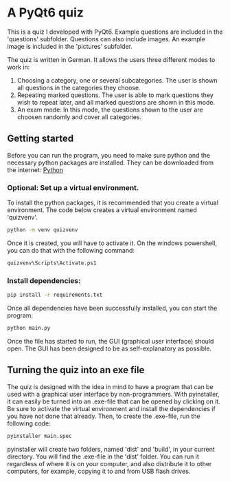 # A PyQt6 quiz

This is a quiz I developed with PyQt6. Example questions are included in the 'questions' subfolder. Questions can also include images. An example image is included in the 'pictures' subfolder.

The quiz is written in German. It allows the users three different modes to work in:
1. Choosing a category, one or several subcategories. The user is shown all questions in the categories they choose.
2. Repeating marked questions. The user is able to mark questions they wish to repeat later, and all marked questions are shown in this mode.
3. An exam mode: In this mode, the questions shown to the user are choosen randomly and cover all categories.

## Getting started

Before you can run the program, you need to make sure python and the necessary python packages are installed. They can be downloaded from the internet: [Python](https://www.python.org/downloads/)

### Optional: Set up a virtual environment.
To install the python packages, it is recommended that you create a virtual environment. The code below creates a virtual environment named 'quizvenv'.
  ```sh
python -m venv quizvenv
 ```
Once it is created, you will have to activate it. On the windows powershell, you can do that with the following command:
  ```sh
quizvenv\Scripts\Activate.ps1
 ```

### Install dependencies:
  ```sh
pip install -r requirements.txt
 ```
Once all dependencies have been successfully installed, you can start the program:
  ```sh
python main.py
 ```
Once the file has started to run, the GUI (graphical user interface) should open. The GUI has been designed to be as self-explanatory as possible.

## Turning the quiz into an exe file
The quiz is designed with the idea in mind to have a program that can be used with a graphical user interface by non-programmers. With pyinstaller, it can easily be turned into an .exe-file that can be opened by clicking on it. Be sure to activate the virtual environment and install the dependencies if you have not done that already. Then, to create the .exe-file, run the following code:
  ```sh
pyinstaller main.spec
 ```
pyinstaller will create two folders, named 'dist' and 'build', in your current directory. You will find the .exe-file in the 'dist' folder. You can run it regardless of where it is on your computer, and also distribute it to other computers, for example, copying it to and from USB flash drives.
